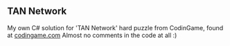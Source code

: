 ## TAN Network
My own C# solution for 'TAN Network' hard puzzle from CodinGame, found at [codingame.com](https://www.codingame.com/training/hard/tan-network)
Almost no comments in the code at all :)
